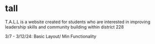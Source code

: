 # tall
T.A.L.L is a website created for students who are interested in improving leadership skills and community building within district 228

3/7 - 3/12/24: Basic Layout/ Min Functionality


